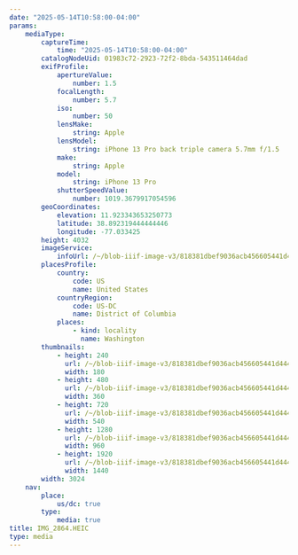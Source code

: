 ```yaml
---
date: "2025-05-14T10:58:00-04:00"
params:
    mediaType:
        captureTime:
            time: "2025-05-14T10:58:00-04:00"
        catalogNodeUid: 01983c72-2923-72f2-8bda-543511464dad
        exifProfile:
            apertureValue:
                number: 1.5
            focalLength:
                number: 5.7
            iso:
                number: 50
            lensMake:
                string: Apple
            lensModel:
                string: iPhone 13 Pro back triple camera 5.7mm f/1.5
            make:
                string: Apple
            model:
                string: iPhone 13 Pro
            shutterSpeedValue:
                number: 1019.3679917054596
        geoCoordinates:
            elevation: 11.923343653250773
            latitude: 38.892319444444446
            longitude: -77.033425
        height: 4032
        imageService:
            infoUrl: /~/blob-iiif-image-v3/818381dbef9036acb456605441d44444768f2664a7e7298efdbd72699bba023c/info.json
        placesProfile:
            country:
                code: US
                name: United States
            countryRegion:
                code: US-DC
                name: District of Columbia
            places:
                - kind: locality
                  name: Washington
        thumbnails:
            - height: 240
              url: /~/blob-iiif-image-v3/818381dbef9036acb456605441d44444768f2664a7e7298efdbd72699bba023c/full/180%2C240/0/default.jpg
              width: 180
            - height: 480
              url: /~/blob-iiif-image-v3/818381dbef9036acb456605441d44444768f2664a7e7298efdbd72699bba023c/full/360%2C480/0/default.jpg
              width: 360
            - height: 720
              url: /~/blob-iiif-image-v3/818381dbef9036acb456605441d44444768f2664a7e7298efdbd72699bba023c/full/540%2C720/0/default.jpg
              width: 540
            - height: 1280
              url: /~/blob-iiif-image-v3/818381dbef9036acb456605441d44444768f2664a7e7298efdbd72699bba023c/full/960%2C1280/0/default.jpg
              width: 960
            - height: 1920
              url: /~/blob-iiif-image-v3/818381dbef9036acb456605441d44444768f2664a7e7298efdbd72699bba023c/full/1440%2C1920/0/default.jpg
              width: 1440
        width: 3024
    nav:
        place:
            us/dc: true
        type:
            media: true
title: IMG_2864.HEIC
type: media
---
```

